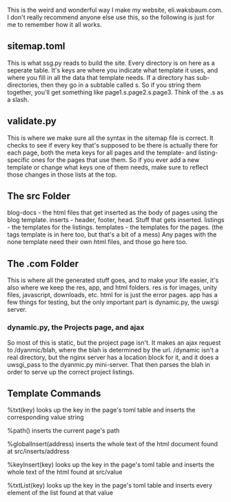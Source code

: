This is the weird and wonderful way I make my website, eli.waksbaum.com. I don't really recommend anyone else use this, so 
the following is just for me to remember how it all works.

## sitemap.toml
This is what ssg.py reads to build the site. Every directory is on here as a seperate table. It's keys 
are where you indicate what template it uses, and where you fill in all the data that template needs. 
If a directory has sub-directories, then they go in a subtable called s. So if you string them together,
you'll get something like page1.s.page2.s.page3. Think of the .s as a slash.

## validate.py
This is where we make sure all the syntax in the sitemap file is correct. It checks to see if every 
key that's supposed to be there is actually there for each page, both the meta keys for all pages 
and the template- and listing-specific ones for the pages that use them. So if you ever add a new template 
or change what keys one of them needs, make sure to reflect those changes in those lists at the top.

## The src Folder
blog-docs - the html files that get inserted as the body of pages using the blog template.
inserts - header, footer, head. Stuff that gets inserted.
listings - the templates for the listings.
templates - the templates for the pages. (the tags template is in here too, but that's a bit of a mess)
Any pages with the none template need their own html files, and those go here too.

## The .com Folder
This is where all the generated stuff goes, and to make your life easier, it's also where we keep 
the res, app, and html folders. res is for images, unity files, javascript, downloads, etc. html for 
is just the error pages. app has a few things for testing, but the only important part is dynamic.py, 
the uwsgi server.

### dynamic.py, the Projects page, and ajax
So most of this is static, but the project page isn't. It makes an ajax request to /dyanmic/blah, where 
the blah is determined by the url. /dynamic isn't a real directory, but the nginx server has a location 
block for it, and it does a uwsgi_pass to the dyanmic.py mini-server. That then parses the blah 
in order to serve up the correct project listings.

## Template Commands
%txt(key)
    looks up the key in the page's toml table and inserts the corresponding value string

%path()
    inserts the current page's path

%globalInsert(address)
    inserts the whole text of the html document found at src/inserts/address

%keyInsert(key)
    looks up the key in the page's toml table and inserts the whole text of the html found at src/value

%txtList(key)
    looks up the key in the page's toml table and inserts every element of the list found at that value
